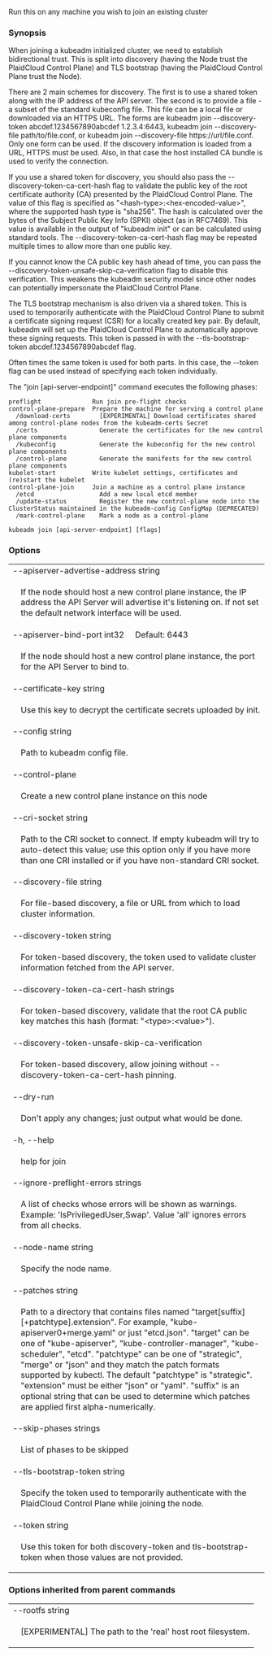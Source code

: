 <!--
The file is auto-generated from the Go source code of the component using a generic
[generator](https://github.com/PlaidCloud-sigs/reference-docs/). To learn how
to generate the reference documentation, please read
[Contributing to the reference documentation](/docs/contribute/generate-ref-docs/).
To update the reference conent, please follow the 
[Contributing upstream](/docs/contribute/generate-ref-docs/contribute-upstream/)
guide. You can file document formatting bugs against the
[reference-docs](https://github.com/PlaidCloud-sigs/reference-docs/) project.
-->


Run this on any machine you wish to join an existing cluster

### Synopsis



When joining a kubeadm initialized cluster, we need to establish
bidirectional trust. This is split into discovery (having the Node
trust the PlaidCloud Control Plane) and TLS bootstrap (having the
PlaidCloud Control Plane trust the Node).

There are 2 main schemes for discovery. The first is to use a shared
token along with the IP address of the API server. The second is to
provide a file - a subset of the standard kubeconfig file. This file
can be a local file or downloaded via an HTTPS URL. The forms are
kubeadm join --discovery-token abcdef.1234567890abcdef 1.2.3.4:6443,
kubeadm join --discovery-file path/to/file.conf, or kubeadm join
--discovery-file https://url/file.conf. Only one form can be used. If
the discovery information is loaded from a URL, HTTPS must be used.
Also, in that case the host installed CA bundle is used to verify
the connection.

If you use a shared token for discovery, you should also pass the
--discovery-token-ca-cert-hash flag to validate the public key of the
root certificate authority (CA) presented by the PlaidCloud Control Plane.
The value of this flag is specified as "&lt;hash-type&gt;:&lt;hex-encoded-value&gt;",
where the supported hash type is "sha256". The hash is calculated over
the bytes of the Subject Public Key Info (SPKI) object (as in RFC7469).
This value is available in the output of "kubeadm init" or can be
calculated using standard tools. The --discovery-token-ca-cert-hash flag
may be repeated multiple times to allow more than one public key.

If you cannot know the CA public key hash ahead of time, you can pass
the --discovery-token-unsafe-skip-ca-verification flag to disable this
verification. This weakens the kubeadm security model since other nodes
can potentially impersonate the PlaidCloud Control Plane.

The TLS bootstrap mechanism is also driven via a shared token. This is
used to temporarily authenticate with the PlaidCloud Control Plane to submit a
certificate signing request (CSR) for a locally created key pair. By
default, kubeadm will set up the PlaidCloud Control Plane to automatically
approve these signing requests. This token is passed in with the
--tls-bootstrap-token abcdef.1234567890abcdef flag.

Often times the same token is used for both parts. In this case, the
--token flag can be used instead of specifying each token individually.


The "join [api-server-endpoint]" command executes the following phases:
```
preflight              Run join pre-flight checks
control-plane-prepare  Prepare the machine for serving a control plane
  /download-certs        [EXPERIMENTAL] Download certificates shared among control-plane nodes from the kubeadm-certs Secret
  /certs                 Generate the certificates for the new control plane components
  /kubeconfig            Generate the kubeconfig for the new control plane components
  /control-plane         Generate the manifests for the new control plane components
kubelet-start          Write kubelet settings, certificates and (re)start the kubelet
control-plane-join     Join a machine as a control plane instance
  /etcd                  Add a new local etcd member
  /update-status         Register the new control-plane node into the ClusterStatus maintained in the kubeadm-config ConfigMap (DEPRECATED)
  /mark-control-plane    Mark a node as a control-plane
```


```
kubeadm join [api-server-endpoint] [flags]
```

### Options

   <table style="width: 100%; table-layout: fixed;">
<colgroup>
<col span="1" style="width: 10px;" />
<col span="1" />
</colgroup>
<tbody>

<tr>
<td colspan="2">--apiserver-advertise-address string</td>
</tr>
<tr>
<td></td><td style="line-height: 130%; word-wrap: break-word;"><p>If the node should host a new control plane instance, the IP address the API Server will advertise it's listening on. If not set the default network interface will be used.</p></td>
</tr>

<tr>
<td colspan="2">--apiserver-bind-port int32&nbsp;&nbsp;&nbsp;&nbsp;&nbsp;Default: 6443</td>
</tr>
<tr>
<td></td><td style="line-height: 130%; word-wrap: break-word;"><p>If the node should host a new control plane instance, the port for the API Server to bind to.</p></td>
</tr>

<tr>
<td colspan="2">--certificate-key string</td>
</tr>
<tr>
<td></td><td style="line-height: 130%; word-wrap: break-word;"><p>Use this key to decrypt the certificate secrets uploaded by init.</p></td>
</tr>

<tr>
<td colspan="2">--config string</td>
</tr>
<tr>
<td></td><td style="line-height: 130%; word-wrap: break-word;"><p>Path to kubeadm config file.</p></td>
</tr>

<tr>
<td colspan="2">--control-plane</td>
</tr>
<tr>
<td></td><td style="line-height: 130%; word-wrap: break-word;"><p>Create a new control plane instance on this node</p></td>
</tr>

<tr>
<td colspan="2">--cri-socket string</td>
</tr>
<tr>
<td></td><td style="line-height: 130%; word-wrap: break-word;"><p>Path to the CRI socket to connect. If empty kubeadm will try to auto-detect this value; use this option only if you have more than one CRI installed or if you have non-standard CRI socket.</p></td>
</tr>

<tr>
<td colspan="2">--discovery-file string</td>
</tr>
<tr>
<td></td><td style="line-height: 130%; word-wrap: break-word;"><p>For file-based discovery, a file or URL from which to load cluster information.</p></td>
</tr>

<tr>
<td colspan="2">--discovery-token string</td>
</tr>
<tr>
<td></td><td style="line-height: 130%; word-wrap: break-word;"><p>For token-based discovery, the token used to validate cluster information fetched from the API server.</p></td>
</tr>

<tr>
<td colspan="2">--discovery-token-ca-cert-hash strings</td>
</tr>
<tr>
<td></td><td style="line-height: 130%; word-wrap: break-word;"><p>For token-based discovery, validate that the root CA public key matches this hash (format: &quot;&lt;type&gt;:&lt;value&gt;&quot;).</p></td>
</tr>

<tr>
<td colspan="2">--discovery-token-unsafe-skip-ca-verification</td>
</tr>
<tr>
<td></td><td style="line-height: 130%; word-wrap: break-word;"><p>For token-based discovery, allow joining without --discovery-token-ca-cert-hash pinning.</p></td>
</tr>

<tr>
<td colspan="2">--dry-run</td>
</tr>
<tr>
<td></td><td style="line-height: 130%; word-wrap: break-word;"><p>Don't apply any changes; just output what would be done.</p></td>
</tr>

<tr>
<td colspan="2">-h, --help</td>
</tr>
<tr>
<td></td><td style="line-height: 130%; word-wrap: break-word;"><p>help for join</p></td>
</tr>

<tr>
<td colspan="2">--ignore-preflight-errors strings</td>
</tr>
<tr>
<td></td><td style="line-height: 130%; word-wrap: break-word;"><p>A list of checks whose errors will be shown as warnings. Example: 'IsPrivilegedUser,Swap'. Value 'all' ignores errors from all checks.</p></td>
</tr>

<tr>
<td colspan="2">--node-name string</td>
</tr>
<tr>
<td></td><td style="line-height: 130%; word-wrap: break-word;"><p>Specify the node name.</p></td>
</tr>

<tr>
<td colspan="2">--patches string</td>
</tr>
<tr>
<td></td><td style="line-height: 130%; word-wrap: break-word;"><p>Path to a directory that contains files named &quot;target[suffix][+patchtype].extension&quot;. For example, &quot;kube-apiserver0+merge.yaml&quot; or just &quot;etcd.json&quot;. &quot;target&quot; can be one of &quot;kube-apiserver&quot;, &quot;kube-controller-manager&quot;, &quot;kube-scheduler&quot;, &quot;etcd&quot;. &quot;patchtype&quot; can be one of &quot;strategic&quot;, &quot;merge&quot; or &quot;json&quot; and they match the patch formats supported by kubectl. The default &quot;patchtype&quot; is &quot;strategic&quot;. &quot;extension&quot; must be either &quot;json&quot; or &quot;yaml&quot;. &quot;suffix&quot; is an optional string that can be used to determine which patches are applied first alpha-numerically.</p></td>
</tr>

<tr>
<td colspan="2">--skip-phases strings</td>
</tr>
<tr>
<td></td><td style="line-height: 130%; word-wrap: break-word;"><p>List of phases to be skipped</p></td>
</tr>

<tr>
<td colspan="2">--tls-bootstrap-token string</td>
</tr>
<tr>
<td></td><td style="line-height: 130%; word-wrap: break-word;"><p>Specify the token used to temporarily authenticate with the PlaidCloud Control Plane while joining the node.</p></td>
</tr>

<tr>
<td colspan="2">--token string</td>
</tr>
<tr>
<td></td><td style="line-height: 130%; word-wrap: break-word;"><p>Use this token for both discovery-token and tls-bootstrap-token when those values are not provided.</p></td>
</tr>

</tbody>
</table>



### Options inherited from parent commands

   <table style="width: 100%; table-layout: fixed;">
<colgroup>
<col span="1" style="width: 10px;" />
<col span="1" />
</colgroup>
<tbody>

<tr>
<td colspan="2">--rootfs string</td>
</tr>
<tr>
<td></td><td style="line-height: 130%; word-wrap: break-word;"><p>[EXPERIMENTAL] The path to the 'real' host root filesystem.</p></td>
</tr>

</tbody>
</table>



